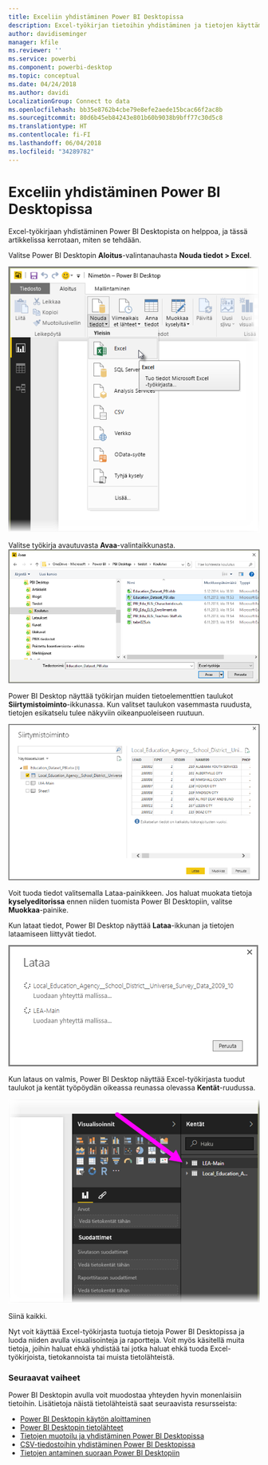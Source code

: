 ```yaml
---
title: Exceliin yhdistäminen Power BI Desktopissa
description: Excel-työkirjan tietoihin yhdistäminen ja tietojen käyttäminen helposti Power BI Desktopissa
author: davidiseminger
manager: kfile
ms.reviewer: ''
ms.service: powerbi
ms.component: powerbi-desktop
ms.topic: conceptual
ms.date: 04/24/2018
ms.author: davidi
LocalizationGroup: Connect to data
ms.openlocfilehash: bb35e8762b4cbe79e8efe2aede15bcac66f2ac8b
ms.sourcegitcommit: 80d6b45eb84243e801b60b9038b9bff77c30d5c8
ms.translationtype: HT
ms.contentlocale: fi-FI
ms.lasthandoff: 06/04/2018
ms.locfileid: "34289782"
---
```

# <a name="connect-to-excel-in-power-bi-desktop"></a>Exceliin yhdistäminen Power BI Desktopissa
Excel-työkirjaan yhdistäminen Power BI Desktopista on helppoa, ja tässä artikkelissa kerrotaan, miten se tehdään.

Valitse Power BI Desktopin **Aloitus**-valintanauhasta **Nouda tiedot > Excel**.

![](media/desktop-connect-excel/connect_to_excel_1.png)

Valitse työkirja avautuvasta **Avaa**-valintaikkunasta.
![](media/desktop-connect-excel/connect_to_excel_2.png)

Power BI Desktop näyttää työkirjan muiden tietoelementtien taulukot **Siirtymistoiminto**-ikkunassa. Kun valitset taulukon vasemmasta ruudusta, tietojen esikatselu tulee näkyviin oikeanpuoleiseen ruutuun.

![](media/desktop-connect-excel/connect_to_excel_3.png)

Voit tuoda tiedot valitsemalla Lataa-painikkeen. Jos haluat muokata tietoja **kyselyeditorissa** ennen niiden tuomista Power BI Desktopiin, valitse **Muokkaa**-painike.

Kun lataat tiedot, Power BI Desktop näyttää **Lataa**-ikkunan ja tietojen lataamiseen liittyvät tiedot.  

![](media/desktop-connect-excel/connect_to_excel_4.png)

Kun lataus on valmis, Power BI Desktop näyttää Excel-työkirjasta tuodut taulukot ja kentät työpöydän oikeassa reunassa olevassa **Kentät**-ruudussa.

![](media/desktop-connect-excel/connect_to_excel_5.png)

Siinä kaikki.

Nyt voit käyttää Excel-työkirjasta tuotuja tietoja Power BI Desktopissa ja luoda niiden avulla visualisointeja ja raportteja. Voit myös käsitellä muita tietoja, joihin haluat ehkä yhdistää tai jotka haluat ehkä tuoda Excel-työkirjoista, tietokannoista tai muista tietolähteistä.

### <a name="next-steps"></a>Seuraavat vaiheet
Power BI Desktopin avulla voit muodostaa yhteyden hyvin monenlaisiin tietoihin. Lisätietoja näistä tietolähteistä saat seuraavista resursseista:

* [Power BI Desktopin käytön aloittaminen](desktop-getting-started.md)
* [Power BI Desktopin tietolähteet](desktop-data-sources.md)
* [Tietojen muotoilu ja yhdistäminen Power BI Desktopissa](desktop-shape-and-combine-data.md)
* [CSV-tiedostoihin yhdistäminen Power BI Desktopissa](desktop-connect-csv.md)   
* [Tietojen antaminen suoraan Power BI Desktopiin](desktop-enter-data-directly-into-desktop.md)   

